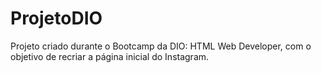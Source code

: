 # ProjetoDIO
Projeto criado durante o Bootcamp da DIO: HTML Web Developer, com o objetivo de recriar a página inicial do Instagram.
